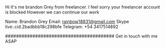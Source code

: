 Hi It's me brandon Grey from freelancer.
I feel sorry your freelancer account is blocked
However we can continue our work


Name:           Brandon Grey
Email:          rainbow18831@gmail.com 
Skype           live:.cid.2badbbb18c298bfe
Telegram:       +54 3417514892



########################################
Get in touch with me ASAP